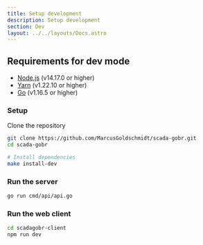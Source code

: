 ```yaml
---
title: Setup development
description: Setup development
section: Dev
layout: ../../layouts/Docs.astro
---
```


## Requirements for dev mode

- [Node.js](https://nodejs.org/en/) (v14.17.0 or higher)
- [Yarn](https://yarnpkg.com/) (v1.22.10 or higher)
- [Go](https://golang.org/) (v1.16.5 or higher)

### Setup

Clone the repository

```bash
git clone https://github.com/MarcusGoldschmidt/scada-gobr.git
cd scada-gobr

# Install dependencies
make install-dev
```

### Run the server

```bash
go run cmd/api/api.go
```

### Run the web client

```bash
cd scadagobr-client
npm run dev
```
